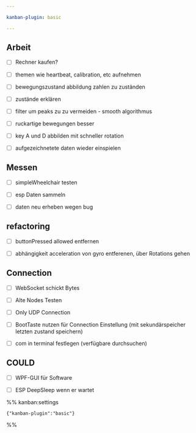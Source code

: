 ```yaml
---

kanban-plugin: basic

---
```


## Arbeit

- [ ] Rechner kaufen?
- [ ] themen wie heartbeat, calibration, etc aufnehmen
- [ ] bewegungszustand abbildung zahlen zu zuständen
- [ ] zustände erklären
- [ ] filter um peaks zu zu vermeiden - smooth algorithmus
- [ ] ruckartige bewegungen besser
- [ ] key A und D abbilden mit schneller rotation
- [ ] aufgezeichnetete daten wieder einspielen


## Messen

- [ ] simpleWheelchair testen
- [ ] esp Daten sammeln
- [ ] daten neu erheben wegen bug


## refactoring

- [ ] buttonPressed allowed entfernen
- [ ] abhängigkeit acceleration von gyro entferenen, über Rotations gehen


## Connection

- [ ] WebSocket schickt Bytes
- [ ] Alte Nodes Testen
- [ ] Only UDP Connection
- [ ] BootTaste nutzen für Connection Einstellung (mit sekundärspeicher letzten zustand speichern)
- [ ] com in terminal festlegen (verfügbare durchsuchen)


## COULD

- [ ] WPF-GUI für Software
- [ ] ESP DeepSleep wenn er wartet




%% kanban:settings
```
{"kanban-plugin":"basic"}
```
%%